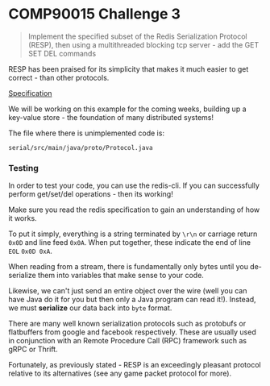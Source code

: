 # COMP90015 Challenge 3

> Implement the specified subset of the Redis Serialization Protocol (RESP), then using a multithreaded blocking tcp server - add the GET SET DEL commands

RESP has been praised for its simplicity that makes it much easier to get correct - than other protocols.

[Specification](https://redis.io/topics/protocol)

We will be working on this example for the coming weeks, building up a key-value store - the foundation of many distributed systems!

The file where there is unimplemented code is:

```
serial/src/main/java/proto/Protocol.java
```

### Testing

In order to test your code, you can use the redis-cli. If you can successfully perform get/set/del operations - then its working!

Make sure you read the redis specification to gain an understanding of how it works.

To put it simply, everything is a string terminated by `\r\n` or carriage return `0x0D` and line feed `0x0A`. When put together, these indicate the end of line `EOL` `0x0D 0xA`.

When reading from a stream, there is fundamentally only bytes until you de-serialize them into variables that make sense to your code.

Likewise, we can't just send an entire object over the wire (well you can have Java do it for you but then only a Java program can read it!). Instead, we must **serialize** our data back into `byte` format.

There are many well known serialization protocols such as protobufs or flatbuffers from google and facebook respectively. These are usually used in conjunction with an Remote Procedure Call (RPC) framework such as gRPC or Thrift.

Fortunately, as previously stated - RESP is an exceedingly pleasant protocol relative to its alternatives (see any game packet protocol for more).
